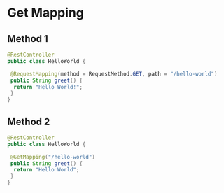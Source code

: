 # Get Mapping

## Method 1

```java
@RestController
public class HelloWorld {

 @RequestMapping(method = RequestMethod.GET, path = "/hello-world")
 public String greet() {
  return "Hello World!";
 }
}
```

## Method 2

```java
@RestController
public class HelloWorld {

 @GetMapping("/hello-world")
 public String greet() {
  return "Hello World";
 }
}
```
